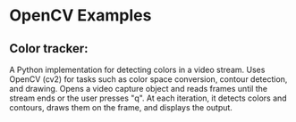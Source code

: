 # OpenCV Examples


## Color tracker:

A Python implementation for detecting colors in a video stream. Uses OpenCV (cv2) for tasks such as color space conversion, contour detection, and drawing. Opens a video capture object and reads frames until the stream ends or the user presses "q". At each iteration, it detects colors and contours, draws them on the frame, and displays the output.
